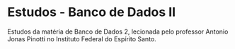 Estudos - Banco de Dados II
================

Estudos da matéria de Banco de Dados 2, lecionada pelo professor Antonio Jonas Pinotti no Instituto Federal do Espírito Santo.

